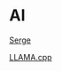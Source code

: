 # AI

[Serge](https://github.com/serge-chat/serge)

[LLAMA.cpp](https://github.com/ggerganov/llama.cpp)
